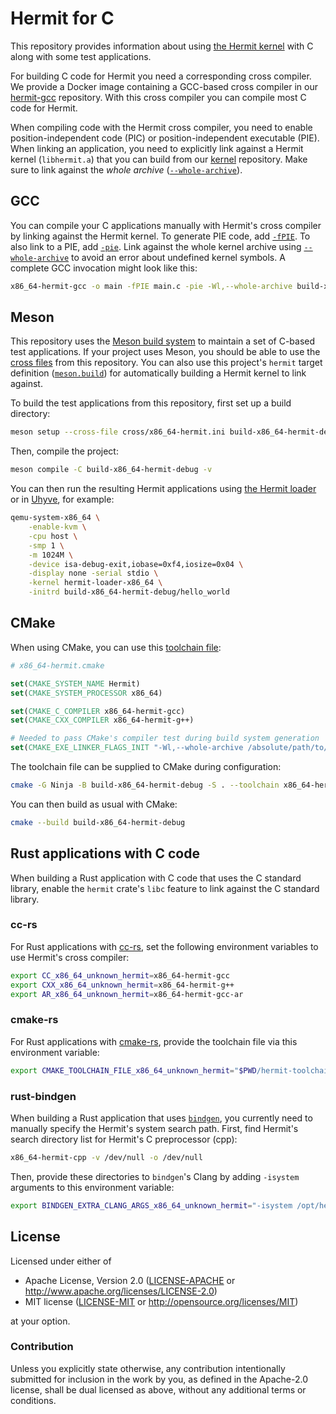 # Hermit for C

This repository provides information about using [the Hermit kernel] with C along with some test applications.

[the Hermit kernel]: https://github.com/hermit-os/kernel

For building C code for Hermit you need a corresponding cross compiler.
We provide a Docker image containing a GCC-based cross compiler in our [hermit-gcc] repository.
With this cross compiler you can compile most C code for Hermit.

When compiling code with the Hermit cross compiler, you need to enable position-independent code (PIC) or position-independent executable (PIE).
When linking an application, you need to explicitly link against a Hermit kernel (`libhermit.a`) that you can build from our [kernel] repository.
Make sure to link against the *whole archive* ([`--whole-archive`]).

[hermit-gcc]: https://github.com/hermit-os/hermit-gcc
[kernel]: https://github.com/hermit-os/kernel

## GCC

You can compile your C applications manually with Hermit's cross compiler by linking against the Hermit kernel.
To generate PIE code, add [`-fPIE`].
To also link to a PIE, add [`-pie`].
Link against the whole kernel archive using [`--whole-archive`] to avoid an error about undefined kernel symbols.
A complete GCC invocation might look like this:

```bash
x86_64-hermit-gcc -o main -fPIE main.c -pie -Wl,--whole-archive build-x86_64-hermit-debug/libhermit.a -Wl,--no-whole-archive
```

[`-fPIE`]: https://gcc.gnu.org/onlinedocs/gcc/Code-Gen-Options.html
[`-pie`]: https://gcc.gnu.org/onlinedocs/gcc/Link-Options.html
[`--whole-archive`]: https://sourceware.org/binutils/docs/ld/Options.html

## Meson

This repository uses the [Meson build system] to maintain a set of C-based test applications.
If your project uses Meson, you should be able to use the [cross files] from this repository.
You can also use this project's `hermit` target definition ([`meson.build`]) for automatically building a Hermit kernel to link against.

[Meson build system]: https://mesonbuild.com
[cross files]: cross
[`meson.build`]: meson.build

To build the test applications from this repository, first set up a build directory:

```bash
meson setup --cross-file cross/x86_64-hermit.ini build-x86_64-hermit-debug
```

Then, compile the project:

```bash
meson compile -C build-x86_64-hermit-debug -v
```

You can then run the resulting Hermit applications using [the Hermit loader] or in [Uhyve], for example:

```bash
qemu-system-x86_64 \
    -enable-kvm \
    -cpu host \
    -smp 1 \
    -m 1024M \
    -device isa-debug-exit,iobase=0xf4,iosize=0x04 \
    -display none -serial stdio \
    -kernel hermit-loader-x86_64 \
    -initrd build-x86_64-hermit-debug/hello_world
```

[the Hermit loader]: https://github.com/hermit-os/loader
[Uhyve]: https://github.com/hermit-os/uhyve

## CMake

When using CMake, you can use this [toolchain file]:

[toolchain file]: https://cmake.org/cmake/help/latest/manual/cmake-toolchains.7.html

```cmake
# x86_64-hermit.cmake

set(CMAKE_SYSTEM_NAME Hermit)
set(CMAKE_SYSTEM_PROCESSOR x86_64)

set(CMAKE_C_COMPILER x86_64-hermit-gcc)
set(CMAKE_CXX_COMPILER x86_64-hermit-g++)

# Needed to pass CMake's compiler test during build system generation
set(CMAKE_EXE_LINKER_FLAGS_INIT "-Wl,--whole-archive /absolute/path/to/libhermit.a -Wl,--no-whole-archive")
```

The toolchain file can be supplied to CMake during configuration:

```bash
cmake -G Ninja -B build-x86_64-hermit-debug -S . --toolchain x86_64-hermit.cmake
```

You can then build as usual with CMake:

```bash
cmake --build build-x86_64-hermit-debug
```

## Rust applications with C code

When building a Rust application with C code that uses the C standard library, enable the `hermit` crate's `libc` feature to link against the C standard library.

### cc-rs

For Rust applications with [cc-rs], set the following environment variables to use Hermit's cross compiler:

```bash
export CC_x86_64_unknown_hermit=x86_64-hermit-gcc
export CXX_x86_64_unknown_hermit=x86_64-hermit-g++
export AR_x86_64_unknown_hermit=x86_64-hermit-gcc-ar
```

[cc-rs]: https://docs.rs/cc

### cmake-rs

For Rust applications with [cmake-rs], provide the toolchain file via this environment variable:

```bash
export CMAKE_TOOLCHAIN_FILE_x86_64_unknown_hermit="$PWD/hermit-toolchain.cmake"
```

[cmake-rs]: https://docs.rs/cmake

### rust-bindgen

When building a Rust application that uses [`bindgen`], you currently need to manually specify the Hermit's system search path.
First, find Hermit's search directory list for Hermit's C preprocessor (cpp):

```bash
x86_64-hermit-cpp -v /dev/null -o /dev/null
```

Then, provide these directories to `bindgen`'s Clang by adding `-isystem` arguments to this environment variable:

```bash
export BINDGEN_EXTRA_CLANG_ARGS_x86_64_unknown_hermit="-isystem /opt/hermit/lib/gcc/x86_64-hermit/7.5.0/include -isystem /opt/hermit/lib/gcc/x86_64-hermit/7.5.0/include-fixed -isystem /opt/hermit/lib/gcc/x86_64-hermit/7.5.0/../../../../x86_64-hermit/include"
```

[`bindgen`]: https://rust-lang.github.io/rust-bindgen

## License

Licensed under either of

 * Apache License, Version 2.0
   ([LICENSE-APACHE](LICENSE-APACHE) or http://www.apache.org/licenses/LICENSE-2.0)
 * MIT license
   ([LICENSE-MIT](LICENSE-MIT) or http://opensource.org/licenses/MIT)

at your option.

### Contribution

Unless you explicitly state otherwise, any contribution intentionally submitted
for inclusion in the work by you, as defined in the Apache-2.0 license, shall be
dual licensed as above, without any additional terms or conditions.
